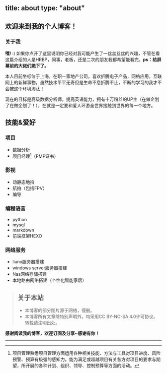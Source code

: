 title: about
type: "about"
---

## 欢迎来到我的个人博客！
### 关于我

**嘿!** :) 如果你点开了这里说明你已经对我可能产生了一丝丝丝丝的兴趣，不管在看这篇介绍的人是HRBP，同事，老板，还是二次的朋友我都希望能看完。**ps：给屏幕前的大佬们跪下了。**

本人目前坐标位于上海，在职一家地产公司，喜欢折腾电子产品，网络应用，互联网上的新鲜事物，虽然技术平平无奇但是生命不息折腾不止，不断的学习的我才不会被这个环境淘汰！

现在的目标是高级数据分析师，提高英语能力，拥有十万粉丝的UP主（在做企划了在做企划了！），在就是一定要和爱人环游全世界接触到世界的每一个地方。

## 技能&爱好
### 项目
- 数据分析
- 项目经理[^1]（PMP证书）
 ### 影视
- 动静态地拍
- 航拍（包括FPV）
- 编导
### 编程语言
- python
- mysql
- markdown
- 前端框架HEXO
### 网络服务
- liunx服务器搭建
- windows server服务器搭建
- Nas网络存储搭建
- 本地路由网络搭建（个性化智能家居）


> ## 关于本站
> - 本博客的部分图片源于网络，侵删。
> - 本博客所有文章除特别声明外，均采用CC BY-NC-SA 4.0许可协议。转载请注明出处。

**感谢阅读我的博客，欢迎订阅及分享~感谢有你！**
***
 [^1]: 项目管理熟悉项目管理方面运用各种相关技能、方法与工具对项目进度、风险预警、预算有极强的感知力。能为满足或超越项目有关各方对项目的要求与期望，所开展的各种计划、组织、领导、控制预算等方面的活动。